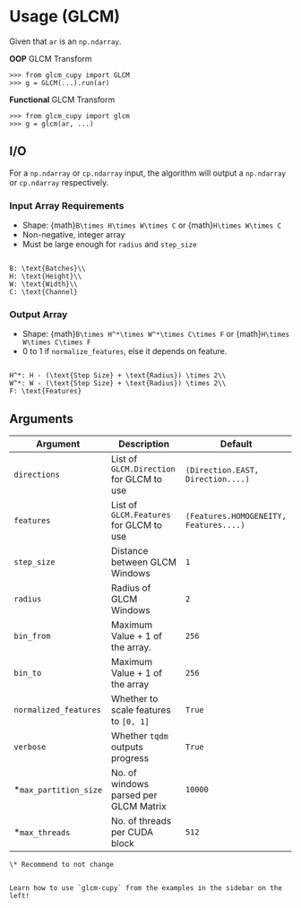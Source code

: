 # Usage (GLCM)

Given that `ar` is an `np.ndarray`.

**OOP** GLCM Transform

```pycon
>>> from glcm_cupy import GLCM
>>> g = GLCM(...).run(ar)
```

**Functional** GLCM Transform

```pycon
>>> from glcm_cupy import glcm
>>> g = glcm(ar, ...)
```

## I/O

For a `np.ndarray` or `cp.ndarray` input, the algorithm will output a
`np.ndarray` or `cp.ndarray` respectively.

### Input Array Requirements

- Shape: {math}`B\times H\times W\times C` or {math}`H\times W\times C`
- Non-negative, integer array
- Must be large enough for `radius` and `step_size`

```{math}

B: \text{Batches}\\
H: \text{Height}\\
W: \text{Width}\\
C: \text{Channel}
```

### Output Array

- Shape: {math}`B\times H^*\times W^*\times C\times F` or {math}`H\times W\times C\times F`
- 0 to 1 if `normalize_features`, else it depends on feature.

```{math}

H^*: H - (\text{Step Size} + \text{Radius}) \times 2\\
W^*: W - (\text{Step Size} + \text{Radius}) \times 2\\
F: \text{Features}
```

## Arguments

| Argument              | Description                              | Default                                |
|-----------------------|------------------------------------------|----------------------------------------|
| `directions`          | List of `GLCM.Direction` for GLCM to use | `(Direction.EAST, Direction....)`      |
| `features`            | List of `GLCM.Features` for GLCM to use  | `(Features.HOMOGENEITY, Features....)` |
| `step_size`           | Distance between GLCM Windows            | `1`                                    |
| `radius`              | Radius of GLCM Windows                   | `2`                                    |
| `bin_from`            | Maximum Value + 1 of the array.          | `256`                                  |
| `bin_to`              | Maximum Value + 1 of the array           | `256`                                  |
| `normalized_features` | Whether to scale features to `[0, 1]`    | `True`                                 |
| `verbose`             | Whether `tqdm` outputs progress          | `True`                                 |
| *`max_partition_size` | No. of windows parsed per GLCM Matrix    | `10000`                                |
| *`max_threads`        | No. of threads per CUDA block            | `512`                                  |

```{note}
\* Recommend to not change
```

```{seealso}

Learn how to use `glcm-cupy` from the examples in the sidebar on the left!
```

